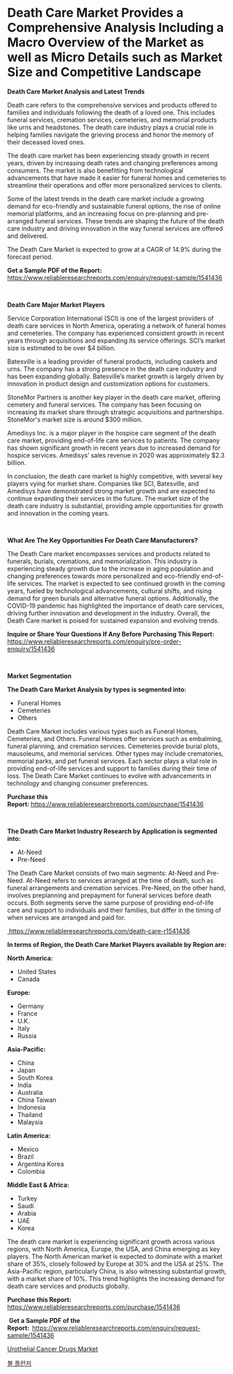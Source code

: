 <p><h1>Death Care Market Provides a Comprehensive Analysis Including a Macro Overview of the Market as well as Micro Details such as Market Size and Competitive Landscape</h1></p><p><strong>Death Care Market Analysis and Latest Trends</strong></p>
<p><p>Death care refers to the comprehensive services and products offered to families and individuals following the death of a loved one. This includes funeral services, cremation services, cemeteries, and memorial products like urns and headstones. The death care industry plays a crucial role in helping families navigate the grieving process and honor the memory of their deceased loved ones.</p><p>The death care market has been experiencing steady growth in recent years, driven by increasing death rates and changing preferences among consumers. The market is also benefitting from technological advancements that have made it easier for funeral homes and cemeteries to streamline their operations and offer more personalized services to clients.</p><p>Some of the latest trends in the death care market include a growing demand for eco-friendly and sustainable funeral options, the rise of online memorial platforms, and an increasing focus on pre-planning and pre-arranged funeral services. These trends are shaping the future of the death care industry and driving innovation in the way funeral services are offered and delivered.</p><p>The Death Care Market is expected to grow at a CAGR of 14.9% during the forecast period.</p></p>
<p><strong>Get a Sample PDF of the Report:&nbsp;</strong> <a href="https://www.reliableresearchreports.com/enquiry/request-sample/1541436">https://www.reliableresearchreports.com/enquiry/request-sample/1541436</a></p>
<p>&nbsp;</p>
<p><strong>Death Care Major Market Players</strong></p>
<p><p>Service Corporation International (SCI) is one of the largest providers of death care services in North America, operating a network of funeral homes and cemeteries. The company has experienced consistent growth in recent years through acquisitions and expanding its service offerings. SCI’s market size is estimated to be over $4 billion.</p><p>Batesville is a leading provider of funeral products, including caskets and urns. The company has a strong presence in the death care industry and has been expanding globally. Batesville’s market growth is largely driven by innovation in product design and customization options for customers.</p><p>StoneMor Partners is another key player in the death care market, offering cemetery and funeral services. The company has been focusing on increasing its market share through strategic acquisitions and partnerships. StoneMor's market size is around $300 million.</p><p>Amedisys Inc. is a major player in the hospice care segment of the death care market, providing end-of-life care services to patients. The company has shown significant growth in recent years due to increased demand for hospice services. Amedisys’ sales revenue in 2020 was approximately $2.3 billion.</p><p>In conclusion, the death care market is highly competitive, with several key players vying for market share. Companies like SCI, Batesville, and Amedisys have demonstrated strong market growth and are expected to continue expanding their services in the future. The market size of the death care industry is substantial, providing ample opportunities for growth and innovation in the coming years.</p></p>
<p>&nbsp;</p>
<p><strong>What Are The Key Opportunities For Death Care Manufacturers?</strong></p>
<p><p>The Death Care market encompasses services and products related to funerals, burials, cremations, and memorialization. This industry is experiencing steady growth due to the increase in aging population and changing preferences towards more personalized and eco-friendly end-of-life services. The market is expected to see continued growth in the coming years, fueled by technological advancements, cultural shifts, and rising demand for green burials and alternative funeral options. Additionally, the COVID-19 pandemic has highlighted the importance of death care services, driving further innovation and development in the industry. Overall, the Death Care market is poised for sustained expansion and evolving trends.</p></p>
<p><strong>Inquire or Share Your Questions If Any Before Purchasing This Report:</strong> <a href="https://www.reliableresearchreports.com/enquiry/pre-order-enquiry/1541436">https://www.reliableresearchreports.com/enquiry/pre-order-enquiry/1541436</a></p>
<p>&nbsp;</p>
<p><strong>Market Segmentation</strong></p>
<p><strong>The Death Care Market Analysis by types is segmented into:</strong></p>
<p><ul><li>Funeral Homes</li><li>Cemeteries</li><li>Others</li></ul></p>
<p><p>Death Care Market includes various types such as Funeral Homes, Cemeteries, and Others. Funeral Homes offer services such as embalming, funeral planning, and cremation services. Cemeteries provide burial plots, mausoleums, and memorial services. Other types may include crematories, memorial parks, and pet funeral services. Each sector plays a vital role in providing end-of-life services and support to families during their time of loss. The Death Care Market continues to evolve with advancements in technology and changing consumer preferences.</p></p>
<p><strong>Purchase this Report:&nbsp;</strong><a href="https://www.reliableresearchreports.com/purchase/1541436">https://www.reliableresearchreports.com/purchase/1541436</a></p>
<p>&nbsp;</p>
<p><strong>The Death Care Market Industry Research by Application is segmented into:</strong></p>
<p><ul><li>At-Need</li><li>Pre-Need</li></ul></p>
<p><p>The Death Care Market consists of two main segments: At-Need and Pre-Need. At-Need refers to services arranged at the time of death, such as funeral arrangements and cremation services. Pre-Need, on the other hand, involves preplanning and prepayment for funeral services before death occurs. Both segments serve the same purpose of providing end-of-life care and support to individuals and their families, but differ in the timing of when services are arranged and paid for.</p></p>
<p><a href="https://www.reliableresearchreports.com/death-care-r1541436">&nbsp;https://www.reliableresearchreports.com/death-care-r1541436</a></p>
<p><strong>In terms of Region, the Death Care Market Players available by Region are:</strong></p>
<p>
    <p> <strong> North America: </strong>
        <ul>
            <li>United States</li>
            <li>Canada</li>
        </ul>
        </p> 
    <p> <strong> Europe: </strong>
        <ul>
            <li>Germany</li>
            <li>France</li>
            <li>U.K.</li>
            <li>Italy</li>
            <li>Russia</li>
        </ul>
        </p> 
    <p> <strong> Asia-Pacific: </strong>
        <ul>
            <li>China</li>
            <li>Japan</li>
            <li>South Korea</li>
            <li>India</li>
            <li>Australia</li>
            <li>China Taiwan</li>
            <li>Indonesia</li>
            <li>Thailand</li>
            <li>Malaysia</li>
        </ul>
        </p> 
    <p> <strong> Latin America: </strong>
        <ul>
            <li>Mexico</li>
            <li>Brazil</li>
            <li>Argentina Korea</li>
            <li>Colombia</li>
        </ul>
        </p> 
    <p> <strong> Middle East & Africa: </strong>
        <ul>
            <li>Turkey</li>
            <li>Saudi</li>
            <li>Arabia</li>
            <li>UAE</li>
            <li>Korea</li>
        </ul>
    </p>
    </p>
<p><p>The death care market is experiencing significant growth across various regions, with North America, Europe, the USA, and China emerging as key players. The North American market is expected to dominate with a market share of 35%, closely followed by Europe at 30% and the USA at 25%. The Asia-Pacific region, particularly China, is also witnessing substantial growth, with a market share of 10%. This trend highlights the increasing demand for death care services and products globally.</p></p>
<p><strong>Purchase this Report: </strong><a href="https://www.reliableresearchreports.com/purchase/1541436">https://www.reliableresearchreports.com/purchase/1541436</a></p>
<p>&nbsp;<strong>Get a Sample PDF of the Report:&nbsp;&nbsp;</strong><a href="https://www.reliableresearchreports.com/enquiry/request-sample/1541436">https://www.reliableresearchreports.com/enquiry/request-sample/1541436</a></p>
<p><strong></strong></p>
<p><p><a href="https://github.com/Angelnienowdseej3e45z3p8c/Market-Research-Report-List-3/blob/main/urothelial-cancer-drugs-market.md">Urothelial Cancer Drugs Market</a></p><p><a href="https://github.com/marufmohassin05/Market-Research-Report-List-2/blob/main/141991573491.md">볼 플런저</a></p></p>